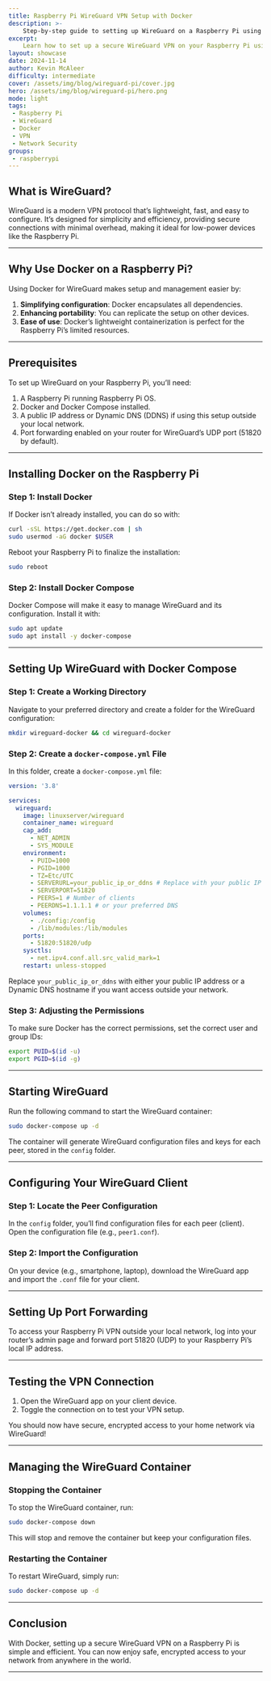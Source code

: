 ```yaml
---
title: Raspberry Pi WireGuard VPN Setup with Docker
description: >-
    Step-by-step guide to setting up WireGuard on a Raspberry Pi using Docker.
excerpt:
    Learn how to set up a secure WireGuard VPN on your Raspberry Pi using Docker, allowing remote access to your home network securely and easily.
layout: showcase
date: 2024-11-14
author: Kevin McAleer
difficulty: intermediate
cover: /assets/img/blog/wireguard-pi/cover.jpg
hero: /assets/img/blog/wireguard-pi/hero.png
mode: light
tags: 
 - Raspberry Pi
 - WireGuard
 - Docker
 - VPN
 - Network Security
groups:
 - raspberrypi
---
```


## What is WireGuard?

WireGuard is a modern VPN protocol that’s lightweight, fast, and easy to configure. It’s designed for simplicity and efficiency, providing secure connections with minimal overhead, making it ideal for low-power devices like the Raspberry Pi.

---

## Why Use Docker on a Raspberry Pi?

Using Docker for WireGuard makes setup and management easier by:
1. **Simplifying configuration**: Docker encapsulates all dependencies.
2. **Enhancing portability**: You can replicate the setup on other devices.
3. **Ease of use**: Docker’s lightweight containerization is perfect for the Raspberry Pi’s limited resources.

---

## Prerequisites

To set up WireGuard on your Raspberry Pi, you’ll need:
1. A Raspberry Pi running Raspberry Pi OS.
2. Docker and Docker Compose installed.
3. A public IP address or Dynamic DNS (DDNS) if using this setup outside your local network.
4. Port forwarding enabled on your router for WireGuard’s UDP port (51820 by default).

---

## Installing Docker on the Raspberry Pi

### Step 1: Install Docker

If Docker isn’t already installed, you can do so with:

```bash
curl -sSL https://get.docker.com | sh
sudo usermod -aG docker $USER
```

Reboot your Raspberry Pi to finalize the installation:

```bash
sudo reboot
```

### Step 2: Install Docker Compose

Docker Compose will make it easy to manage WireGuard and its configuration. Install it with:

```bash
sudo apt update
sudo apt install -y docker-compose
```

---

## Setting Up WireGuard with Docker Compose

### Step 1: Create a Working Directory

Navigate to your preferred directory and create a folder for the WireGuard configuration:

```bash
mkdir wireguard-docker && cd wireguard-docker
```

### Step 2: Create a `docker-compose.yml` File

In this folder, create a `docker-compose.yml` file:

```yaml
version: '3.8'

services:
  wireguard:
    image: linuxserver/wireguard
    container_name: wireguard
    cap_add:
      - NET_ADMIN
      - SYS_MODULE
    environment:
      - PUID=1000
      - PGID=1000
      - TZ=Etc/UTC
      - SERVERURL=your_public_ip_or_ddns # Replace with your public IP or DDNS
      - SERVERPORT=51820
      - PEERS=1 # Number of clients
      - PEERDNS=1.1.1.1 # or your preferred DNS
    volumes:
      - ./config:/config
      - /lib/modules:/lib/modules
    ports:
      - 51820:51820/udp
    sysctls:
      - net.ipv4.conf.all.src_valid_mark=1
    restart: unless-stopped
```

Replace `your_public_ip_or_ddns` with either your public IP address or a Dynamic DNS hostname if you want access outside your network.

### Step 3: Adjusting the Permissions

To make sure Docker has the correct permissions, set the correct user and group IDs:

```bash
export PUID=$(id -u)
export PGID=$(id -g)
```

---

## Starting WireGuard

Run the following command to start the WireGuard container:

```bash
sudo docker-compose up -d
```

The container will generate WireGuard configuration files and keys for each peer, stored in the `config` folder.

---

## Configuring Your WireGuard Client

### Step 1: Locate the Peer Configuration

In the `config` folder, you’ll find configuration files for each peer (client). Open the configuration file (e.g., `peer1.conf`).

### Step 2: Import the Configuration

On your device (e.g., smartphone, laptop), download the WireGuard app and import the `.conf` file for your client.

---

## Setting Up Port Forwarding

To access your Raspberry Pi VPN outside your local network, log into your router’s admin page and forward port 51820 (UDP) to your Raspberry Pi’s local IP address.

---

## Testing the VPN Connection

1. Open the WireGuard app on your client device.
2. Toggle the connection on to test your VPN setup.

You should now have secure, encrypted access to your home network via WireGuard!

---

## Managing the WireGuard Container

### Stopping the Container

To stop the WireGuard container, run:

```bash
sudo docker-compose down
```

This will stop and remove the container but keep your configuration files.

### Restarting the Container

To restart WireGuard, simply run:

```bash
sudo docker-compose up -d
```

---

## Conclusion

With Docker, setting up a secure WireGuard VPN on a Raspberry Pi is simple and efficient. You can now enjoy safe, encrypted access to your network from anywhere in the world.

---
